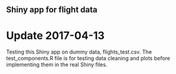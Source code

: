 ## Shiny app for flight data
# Update 2017-04-13

Testing this Shiny app on dummy data, flights_test.csv. The test_components.R file is for testing data cleaning and plots before implementing them in the real Shiny files.
